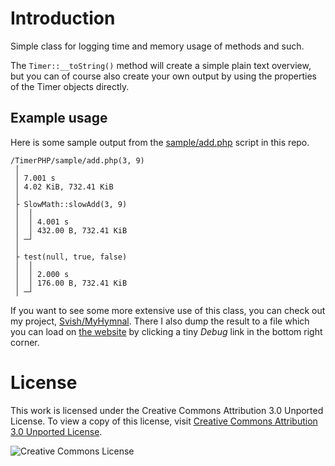 Introduction
===

Simple class for logging time and memory usage of methods and such.

The `Timer::__toString()` method will create a simple plain text overview,
but you can of course also create your own output by using the properties 
of the Timer objects directly.

Example usage
---

Here is some sample output from the [sample/add.php](sample/add.php) script in this repo.

    /TimerPHP/sample/add.php(3, 9)
     │ 
     │ 7.001 s
     │ 4.02 KiB, 732.41 KiB
     │ 
     ├ SlowMath::slowAdd(3, 9)
     │  │ 
     │  │ 4.001 s
     │  │ 432.00 B, 732.41 KiB
     │ ─┘ 
     │ 
     ├ test(null, true, false)
     │  │ 
     │  │ 2.000 s
     │  │ 176.00 B, 732.41 KiB
     │ ─┘ 

If you want to see some more extensive use of this class, you can check out my project,
[Svish/MyHymnal](https://github.com/svish/MyHymnal). There I also dump the result to a 
file which you can load on [the website](http://myhymnal.net) by clicking a tiny *Debug* link in the bottom right corner.


License
===

This work is licensed under the Creative Commons Attribution 3.0 Unported License. To view a copy of this license, visit [Creative Commons Attribution 3.0 Unported License](http://creativecommons.org/licenses/by/3.0/).

![Creative Commons License](http://i.creativecommons.org/l/by/3.0/88x31.png)
